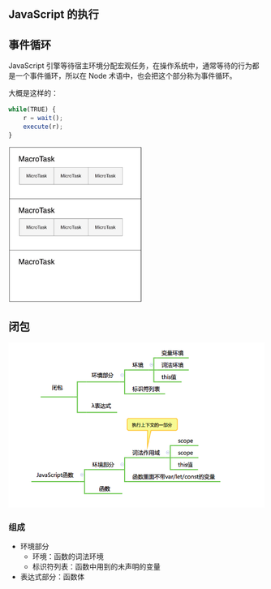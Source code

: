 ## JavaScript 的执行

## 事件循环

JavaScript 引擎等待宿主环境分配宏观任务，在操作系统中，通常等待的行为都是一个事件循环，所以在 Node 术语中，也会把这个部分称为事件循环。

大概是这样的：

```javascript
while(TRUE) {
    r = wait();
    execute(r);
}
```

<img src="../img/11.jpg" alt="执行逻辑" style="zoom:30%;" />

## 闭包

![执行过程](../img/12.png)

### 组成

- 环境部分
  - 环境：函数的词法环境
  - 标识符列表：函数中用到的未声明的变量
- 表达式部分：函数体
